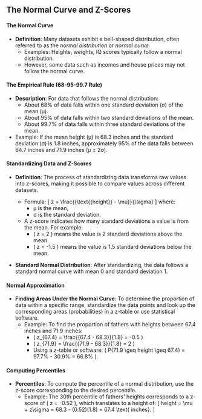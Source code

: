 ## The Normal Curve and Z-Scores

#### The Normal Curve
- **Definition**: Many datasets exhibit a bell-shaped distribution, often referred to as the *normal distribution* or *normal curve*.
    - Examples: Heights, weights, IQ scores typically follow a normal distribution.
    - However, some data such as incomes and house prices may not follow the normal curve.

#### The Empirical Rule (68-95-99.7 Rule)
- **Description**: For data that follows the normal distribution:
    - About 68% of data falls within one standard deviation (σ) of the mean (μ).
    - About 95% of data falls within two standard deviations of the mean.
    - About 99.7% of data falls within three standard deviations of the mean.
- Example: If the mean height (μ) is 68.3 inches and the standard deviation (σ) is 1.8 inches, approximately 95% of the data falls between 64.7 inches and 71.9 inches (μ ± 2σ).

#### Standardizing Data and Z-Scores
- **Definition**: The process of standardizing data transforms raw values into z-scores, making it possible to compare values across different datasets.
    - Formula: 
      \[
      z = \frac{{\text{{height}} - \mu}}{\sigma}
      \]
      where:
        - μ is the mean,
        - σ is the standard deviation.
    - A z-score indicates how many standard deviations a value is from the mean. For example:
        - \( z = 2 \) means the value is 2 standard deviations above the mean.
        - \( z = -1.5 \) means the value is 1.5 standard deviations below the mean.

- **Standard Normal Distribution**: After standardizing, the data follows a standard normal curve with mean 0 and standard deviation 1.

#### Normal Approximation
- **Finding Areas Under the Normal Curve**: To determine the proportion of data within a specific range, standardize the data points and look up the corresponding areas (probabilities) in a z-table or use statistical software.
    - Example: To find the proportion of fathers with heights between 67.4 inches and 71.9 inches:
        - \( z_{67.4} = \frac{{67.4 - 68.3}}{1.8} = -0.5 \)
        - \( z_{71.9} = \frac{{71.9 - 68.3}}{1.8} = 2 \)
        - Using a z-table or software: \( P(71.9 \geq height \geq 67.4) = 97.7\% - 30.9\% = 66.8\% \).

#### Computing Percentiles
- **Percentiles**: To compute the percentile of a normal distribution, use the z-score corresponding to the desired percentile.
    - Example: The 30th percentile of fathers' heights corresponds to a z-score of \( z = -0.52 \), which translates to a height of:
      \[
      height = \mu + z\sigma = 68.3 - (0.52)(1.8) = 67.4 \text{ inches}.
      \]


